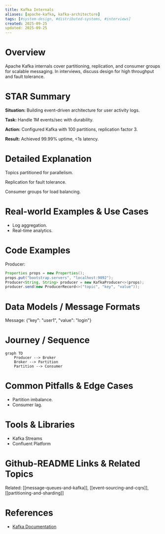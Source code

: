 ```yaml
---
title: Kafka Internals
aliases: [apache-kafka, kafka-architecture]
tags: [#system-design, #distributed-systems, #interviews]
created: 2025-09-25
updated: 2025-09-25
---
```


# Overview

Apache Kafka internals cover partitioning, replication, and consumer groups for scalable messaging. In interviews, discuss design for high throughput and fault tolerance.

# STAR Summary

**Situation:** Building event-driven architecture for user activity logs.

**Task:** Handle 1M events/sec with durability.

**Action:** Configured Kafka with 100 partitions, replication factor 3.

**Result:** Achieved 99.99% uptime, <1s latency.

# Detailed Explanation

Topics partitioned for parallelism.

Replication for fault tolerance.

Consumer groups for load balancing.

# Real-world Examples & Use Cases

- Log aggregation.
- Real-time analytics.

# Code Examples

Producer:

```java
Properties props = new Properties();
props.put("bootstrap.servers", "localhost:9092");
Producer<String, String> producer = new KafkaProducer<>(props);
producer.send(new ProducerRecord<>("topic", "key", "value"));
```

# Data Models / Message Formats

Message: {"key": "user1", "value": "login"}

# Journey / Sequence

```mermaid
graph TD
    Producer --> Broker
    Broker --> Partition
    Partition --> Consumer
```

# Common Pitfalls & Edge Cases

- Partition imbalance.
- Consumer lag.

# Tools & Libraries

- Kafka Streams
- Confluent Platform

# Github-README Links & Related Topics

Related: [[message-queues-and-kafka]], [[event-sourcing-and-cqrs]], [[partitioning-and-sharding]]

# References

- [Kafka Documentation](https://kafka.apache.org/documentation/)
